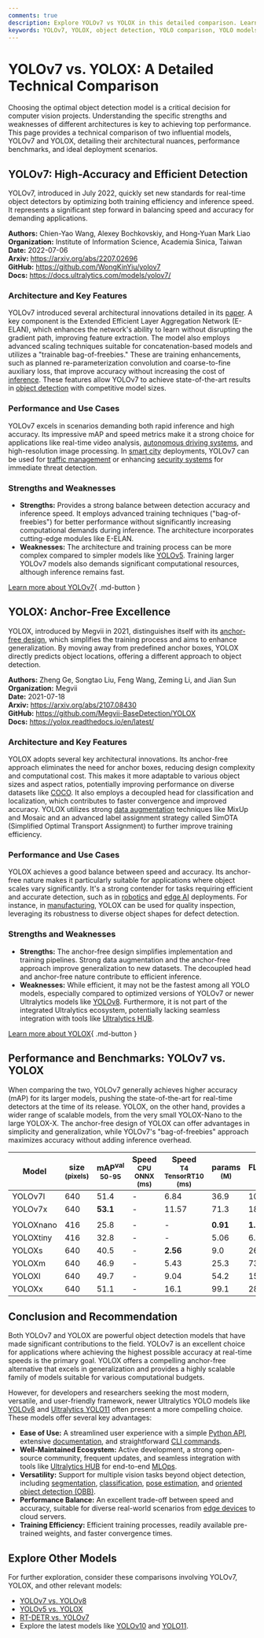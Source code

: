 ```yaml
---
comments: true
description: Explore YOLOv7 vs YOLOX in this detailed comparison. Learn their architectures, performance metrics, and best use cases for object detection.
keywords: YOLOv7, YOLOX, object detection, YOLO comparison, YOLO models, computer vision, model benchmarks, real-time AI, machine learning
---
```


# YOLOv7 vs. YOLOX: A Detailed Technical Comparison

Choosing the optimal object detection model is a critical decision for computer vision projects. Understanding the specific strengths and weaknesses of different architectures is key to achieving top performance. This page provides a technical comparison of two influential models, YOLOv7 and YOLOX, detailing their architectural nuances, performance benchmarks, and ideal deployment scenarios.

<script async src="https://cdn.jsdelivr.net/npm/chart.js"></script>
<script defer src="../../javascript/benchmark.js"></script>

<canvas id="modelComparisonChart" width="1024" height="400" active-models='["YOLOv7", "YOLOX"]'></canvas>

## YOLOv7: High-Accuracy and Efficient Detection

YOLOv7, introduced in July 2022, quickly set new standards for real-time object detectors by optimizing both training efficiency and inference speed. It represents a significant step forward in balancing speed and accuracy for demanding applications.

**Authors:** Chien-Yao Wang, Alexey Bochkovskiy, and Hong-Yuan Mark Liao  
**Organization:** Institute of Information Science, Academia Sinica, Taiwan  
**Date:** 2022-07-06  
**Arxiv:** <https://arxiv.org/abs/2207.02696>  
**GitHub:** <https://github.com/WongKinYiu/yolov7>  
**Docs:** <https://docs.ultralytics.com/models/yolov7/>

### Architecture and Key Features

YOLOv7 introduced several architectural innovations detailed in its [paper](https://arxiv.org/abs/2207.02696). A key component is the Extended Efficient Layer Aggregation Network (E-ELAN), which enhances the network's ability to learn without disrupting the gradient path, improving feature extraction. The model also employs advanced scaling techniques suitable for concatenation-based models and utilizes a "trainable bag-of-freebies." These are training enhancements, such as planned re-parameterization convolution and coarse-to-fine auxiliary loss, that improve accuracy without increasing the cost of [inference](https://www.ultralytics.com/glossary/inference-engine). These features allow YOLOv7 to achieve state-of-the-art results in [object detection](https://www.ultralytics.com/glossary/object-detection) with competitive model sizes.

### Performance and Use Cases

YOLOv7 excels in scenarios demanding both rapid inference and high accuracy. Its impressive mAP and speed metrics make it a strong choice for applications like real-time video analysis, [autonomous driving systems](https://www.ultralytics.com/solutions/ai-in-automotive), and high-resolution image processing. In [smart city](https://www.ultralytics.com/blog/computer-vision-ai-in-smart-cities) deployments, YOLOv7 can be used for [traffic management](https://www.ultralytics.com/blog/ai-in-traffic-management-from-congestion-to-coordination) or enhancing [security systems](https://www.ultralytics.com/blog/security-alarm-system-projects-with-ultralytics-yolov8) for immediate threat detection.

### Strengths and Weaknesses

- **Strengths:** Provides a strong balance between detection accuracy and inference speed. It employs advanced training techniques ("bag-of-freebies") for better performance without significantly increasing computational demands during inference. The architecture incorporates cutting-edge modules like E-ELAN.
- **Weaknesses:** The architecture and training process can be more complex compared to simpler models like [YOLOv5](https://docs.ultralytics.com/models/yolov5/). Training larger YOLOv7 models also demands significant computational resources, although inference remains fast.

[Learn more about YOLOv7](https://docs.ultralytics.com/models/yolov7/){ .md-button }

## YOLOX: Anchor-Free Excellence

YOLOX, introduced by Megvii in 2021, distinguishes itself with its [anchor-free design](https://www.ultralytics.com/glossary/anchor-free-detectors), which simplifies the training process and aims to enhance generalization. By moving away from predefined anchor boxes, YOLOX directly predicts object locations, offering a different approach to object detection.

**Authors:** Zheng Ge, Songtao Liu, Feng Wang, Zeming Li, and Jian Sun  
**Organization:** Megvii  
**Date:** 2021-07-18  
**Arxiv:** <https://arxiv.org/abs/2107.08430>  
**GitHub:** <https://github.com/Megvii-BaseDetection/YOLOX>  
**Docs:** <https://yolox.readthedocs.io/en/latest/>

### Architecture and Key Features

YOLOX adopts several key architectural innovations. Its anchor-free approach eliminates the need for anchor boxes, reducing design complexity and computational cost. This makes it more adaptable to various object sizes and aspect ratios, potentially improving performance on diverse datasets like [COCO](https://docs.ultralytics.com/datasets/detect/coco/). It also employs a decoupled head for classification and localization, which contributes to faster convergence and improved accuracy. YOLOX utilizes strong [data augmentation](https://www.ultralytics.com/glossary/data-augmentation) techniques like MixUp and Mosaic and an advanced label assignment strategy called SimOTA (Simplified Optimal Transport Assignment) to further improve training efficiency.

### Performance and Use Cases

YOLOX achieves a good balance between speed and accuracy. Its anchor-free nature makes it particularly suitable for applications where object scales vary significantly. It's a strong contender for tasks requiring efficient and accurate detection, such as in [robotics](https://www.ultralytics.com/glossary/robotics) and [edge AI](https://www.ultralytics.com/glossary/edge-ai) deployments. For instance, in [manufacturing](https://www.ultralytics.com/solutions/ai-in-manufacturing), YOLOX can be used for quality inspection, leveraging its robustness to diverse object shapes for defect detection.

### Strengths and Weaknesses

- **Strengths:** The anchor-free design simplifies implementation and training pipelines. Strong data augmentation and the anchor-free approach improve generalization to new datasets. The decoupled head and anchor-free nature contribute to efficient inference.
- **Weaknesses:** While efficient, it may not be the fastest among all YOLO models, especially compared to optimized versions of YOLOv7 or newer Ultralytics models like [YOLOv8](https://docs.ultralytics.com/models/yolov8/). Furthermore, it is not part of the integrated Ultralytics ecosystem, potentially lacking seamless integration with tools like [Ultralytics HUB](https://docs.ultralytics.com/hub/).

[Learn more about YOLOX](https://yolox.readthedocs.io/en/latest/){ .md-button }

## Performance and Benchmarks: YOLOv7 vs. YOLOX

When comparing the two, YOLOv7 generally achieves higher accuracy (mAP) for its larger models, pushing the state-of-the-art for real-time detectors at the time of its release. YOLOX, on the other hand, provides a wider range of scalable models, from the very small YOLOX-Nano to the large YOLOX-X. The anchor-free design of YOLOX can offer advantages in simplicity and generalization, while YOLOv7's "bag-of-freebies" approach maximizes accuracy without adding inference overhead.

| Model     | size<br><sup>(pixels) | mAP<sup>val<br>50-95 | Speed<br><sup>CPU ONNX<br>(ms) | Speed<br><sup>T4 TensorRT10<br>(ms) | params<br><sup>(M) | FLOPs<br><sup>(B) |
| --------- | --------------------- | -------------------- | ------------------------------ | ----------------------------------- | ------------------ | ----------------- |
| YOLOv7l   | 640                   | 51.4                 | -                              | 6.84                                | 36.9               | 104.7             |
| YOLOv7x   | 640                   | **53.1**             | -                              | 11.57                               | 71.3               | 189.9             |
|           |                       |                      |                                |                                     |                    |                   |
| YOLOXnano | 416                   | 25.8                 | -                              | -                                   | **0.91**           | **1.08**          |
| YOLOXtiny | 416                   | 32.8                 | -                              | -                                   | 5.06               | 6.45              |
| YOLOXs    | 640                   | 40.5                 | -                              | **2.56**                            | 9.0                | 26.8              |
| YOLOXm    | 640                   | 46.9                 | -                              | 5.43                                | 25.3               | 73.8              |
| YOLOXl    | 640                   | 49.7                 | -                              | 9.04                                | 54.2               | 155.6             |
| YOLOXx    | 640                   | 51.1                 | -                              | 16.1                                | 99.1               | 281.9             |

## Conclusion and Recommendation

Both YOLOv7 and YOLOX are powerful object detection models that have made significant contributions to the field. YOLOv7 is an excellent choice for applications where achieving the highest possible accuracy at real-time speeds is the primary goal. YOLOX offers a compelling anchor-free alternative that excels in generalization and provides a highly scalable family of models suitable for various computational budgets.

However, for developers and researchers seeking the most modern, versatile, and user-friendly framework, newer Ultralytics YOLO models like [YOLOv8](https://docs.ultralytics.com/models/yolov8/) and [Ultralytics YOLO11](https://docs.ultralytics.com/models/yolo11/) often present a more compelling choice. These models offer several key advantages:

- **Ease of Use:** A streamlined user experience with a simple [Python API](https://docs.ultralytics.com/usage/python/), extensive [documentation](https://docs.ultralytics.com/), and straightforward [CLI commands](https://docs.ultralytics.com/usage/cli/).
- **Well-Maintained Ecosystem:** Active development, a strong open-source community, frequent updates, and seamless integration with tools like [Ultralytics HUB](https://www.ultralytics.com/hub) for end-to-end [MLOps](https://www.ultralytics.com/glossary/machine-learning-operations-mlops).
- **Versatility:** Support for multiple vision tasks beyond object detection, including [segmentation](https://docs.ultralytics.com/tasks/segment/), [classification](https://docs.ultralytics.com/tasks/classify/), [pose estimation](https://docs.ultralytics.com/tasks/pose/), and [oriented object detection (OBB)](https://docs.ultralytics.com/tasks/obb/).
- **Performance Balance:** An excellent trade-off between speed and accuracy, suitable for diverse real-world scenarios from [edge devices](https://docs.ultralytics.com/guides/nvidia-jetson/) to cloud servers.
- **Training Efficiency:** Efficient training processes, readily available pre-trained weights, and faster convergence times.

## Explore Other Models

For further exploration, consider these comparisons involving YOLOv7, YOLOX, and other relevant models:

- [YOLOv7 vs. YOLOv8](https://docs.ultralytics.com/compare/yolov7-vs-yolov8/)
- [YOLOv5 vs. YOLOX](https://docs.ultralytics.com/compare/yolov5-vs-yolox/)
- [RT-DETR vs. YOLOv7](https://docs.ultralytics.com/compare/rtdetr-vs-yolov7/)
- Explore the latest models like [YOLOv10](https://docs.ultralytics.com/models/yolov10/) and [YOLO11](https://docs.ultralytics.com/models/yolo11/).
